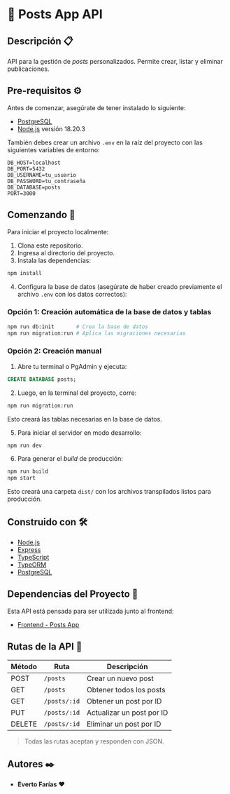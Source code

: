 # 📌 Posts App API

## Descripción 📋

API para la gestión de *posts* personalizados. Permite crear, listar y eliminar publicaciones.

## Pre-requisitos ⚙️

Antes de comenzar, asegúrate de tener instalado lo siguiente:

- [PostgreSQL](https://www.postgresql.org/)
- [Node.js](https://nodejs.org/) versión 18.20.3

También debes crear un archivo `.env` en la raíz del proyecto con las siguientes variables de entorno:

```env
DB_HOST=localhost
DB_PORT=5432
DB_USERNAME=tu_usuario
DB_PASSWORD=tu_contraseña
DB_DATABASE=posts
PORT=3000
```

## Comenzando 🚀

Para iniciar el proyecto localmente:

1. Clona este repositorio.
2. Ingresa al directorio del proyecto.
3. Instala las dependencias:

```bash
npm install
```

4. Configura la base de datos (asegúrate de haber creado previamente el archivo `.env` con los datos correctos):

### Opción 1: Creación automática de la base de datos y tablas

```bash
npm run db:init       # Crea la base de datos
npm run migration:run # Aplica las migraciones necesarias
```

### Opción 2: Creación manual

1. Abre tu terminal o PgAdmin y ejecuta:

```sql
CREATE DATABASE posts;
```

2. Luego, en la terminal del proyecto, corre:

```bash
npm run migration:run
```

Esto creará las tablas necesarias en la base de datos.

5. Para iniciar el servidor en modo desarrollo:

```bash
npm run dev
```

6. Para generar el *build* de producción:

```bash
npm run build
npm start
```

Esto creará una carpeta `dist/` con los archivos transpilados listos para producción.

## Construido con 🛠️

- [Node.js](https://nodejs.org/es/)
- [Express](https://expressjs.com/es/)
- [TypeScript](https://www.typescriptlang.org/)
- [TypeORM](https://typeorm.io/)
- [PostgreSQL](https://www.postgresql.org/)

## Dependencias del Proyecto 🔗

Esta API está pensada para ser utilizada junto al frontend:

- [Frontend - Posts App](https://github.com/evertofd/client_posts?tab=readme-ov-file)

## Rutas de la API 📡

| Método | Ruta           | Descripción                       |
|--------|----------------|-----------------------------------|
| POST   | `/posts`       | Crear un nuevo post               |
| GET    | `/posts`       | Obtener todos los posts           |
| GET    | `/posts/:id`   | Obtener un post por ID            |
| PUT    | `/posts/:id`   | Actualizar un post por ID         |
| DELETE | `/posts/:id`   | Eliminar un post por ID           |

> Todas las rutas aceptan y responden con JSON.

## Autores ✒️

- **Everto Farías** ❤️

